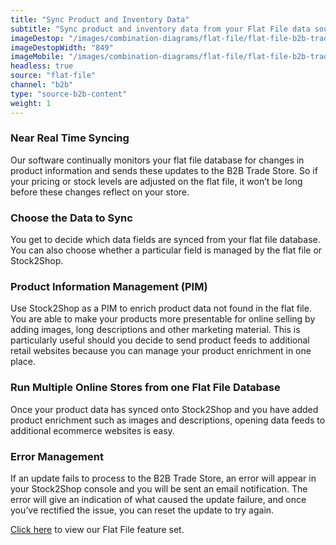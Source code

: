 ```yaml
---
title: "Sync Product and Inventory Data"
subtitle: "Sync product and inventory data from your Flat File data source to the B2B Trade Store."
imageDestop: "/images/combination-diagrams/flat-file/flat-file-b2b-trade-store-inventory.svg"
imageDestopWidth: "849"
imageMobile: "/images/combination-diagrams/flat-file/flat-file-b2b-trade-store-inventory.svg"
headless: true
source: "flat-file"
channel: "b2b"
type: "source-b2b-content"
weight: 1
---
```


### Near Real Time Syncing
Our software continually monitors your flat file database for changes in product information and sends these updates to the B2B Trade Store. So if your pricing or stock levels are adjusted on the flat file, it won’t be long before these changes reflect on your store.

### Choose the Data to Sync
You get to decide which data fields are synced from your flat file database. You can also choose whether a particular field is managed by the flat file or Stock2Shop.

### Product Information Management (PIM)
Use Stock2Shop as a PIM to enrich product data not found in the flat file. You are able to make your products more presentable for online selling by adding images, long descriptions and other marketing material. This is particularly useful should you decide to send product feeds to additional retail websites because you can manage your product enrichment in one place.

### Run Multiple Online Stores from one Flat File Database
Once your product data has synced onto Stock2Shop and you have added product enrichment such as images and descriptions, opening data feeds to additional ecommerce websites is easy.

### Error Management
If an update fails to process to the B2B Trade Store, an error will appear in your Stock2Shop console and you will be sent an email notification. The error will give an indication of what caused the update failure, and once you’ve rectified the issue, you can reset the update to try again.

[Click here](/help/features/flat-file/ "Flat File Features") to view our Flat File feature set.